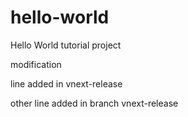 # hello-world

Hello World tutorial project

modification

line added in vnext-release

other line added in branch vnext-release
